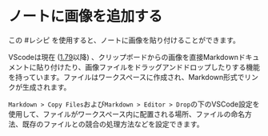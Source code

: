 # ノートに画像を追加する

この #レシピ を使用すると、ノートに画像を貼り付けることができます。

VScodeは現在 ([1.79](https://code.visualstudio.com/updates/v1_79#_copy-external-media-files-into-workspace-on-drop-or-paste-for-markdown)以降) 、クリップボードからの画像を直接Markdownドキュメントに貼り付けたり、画像ファイルをドラッグアンドドロップしたりする機能を持っています。ファイルはワークスペースに作成され、Markdown形式でリンクが生成されます。

`Markdown > Copy Files`および`Markdown > Editor > Drop`の下のVSCode設定を使用して、ファイルがワークスペース内に配置される場所、ファイルの命名方法、既存のファイルとの競合の処理方法などを設定できます。

